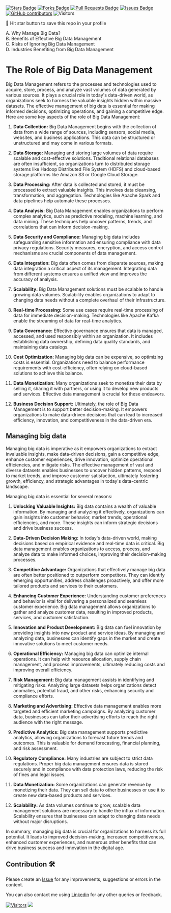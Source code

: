 <a href="https://github.com/drshahizan/BDM/stargazers"><img src="https://img.shields.io/github/stars/drshahizan/BDM" alt="Stars Badge"/></a>
<a href="https://github.com/drshahizan/BDM/network/members"><img src="https://img.shields.io/github/forks/drshahizan/BDM" alt="Forks Badge"/></a>
<a href="https://github.com/drshahizan/BDM/pulls"><img src="https://img.shields.io/github/issues-pr/drshahizan/BDM" alt="Pull Requests Badge"/></a>
<a href="https://github.com/drshahizan/BDM/issues"><img src="https://img.shields.io/github/issues/drshahizan/BDM" alt="Issues Badge"/></a>
<a href="https://github.com/drshahizan/BDM/graphs/contributors"><img alt="GitHub contributors" src="https://img.shields.io/github/contributors/drshahizan/Python_Tutorial?color=2b9348"></a>
![Visitors](https://api.visitorbadge.io/api/visitors?path=https%3A%2F%2Fgithub.com%2Fdrshahizan%2FBDM&labelColor=%23d9e3f0&countColor=%23697689&style=flat)

🌟 Hit star button to save this repo in your profile


A. Why Manage Big Data?<br> B. Benefits of Effective Big Data Management<br> C. Risks of Ignoring Big Data Management<br> D. Industries Benefiting from Big Data Management

# The Role of Big Data Management

Big Data Management refers to the processes and technologies used to acquire, store, process, and analyze vast volumes of data generated by various sources. It plays a crucial role in today's data-driven world, as organizations seek to harness the valuable insights hidden within massive datasets. The effective management of big data is essential for making informed decisions, optimizing operations, and gaining a competitive edge. Here are some key aspects of the role of Big Data Management:

1. **Data Collection:** Big Data Management begins with the collection of data from a wide range of sources, including sensors, social media, websites, and business applications. This data can be structured or unstructured and may come in various formats.

2. **Data Storage:** Managing and storing large volumes of data require scalable and cost-effective solutions. Traditional relational databases are often insufficient, so organizations turn to distributed storage systems like Hadoop Distributed File System (HDFS) and cloud-based storage platforms like Amazon S3 or Google Cloud Storage.

3. **Data Processing:** After data is collected and stored, it must be processed to extract valuable insights. This involves data cleansing, transformation, and aggregation. Technologies like Apache Spark and data pipelines help automate these processes.

4. **Data Analysis:** Big Data Management enables organizations to perform complex analytics, such as predictive modeling, machine learning, and data mining. These techniques help uncover patterns, trends, and correlations that can inform decision-making.

5. **Data Security and Compliance:** Managing big data includes safeguarding sensitive information and ensuring compliance with data privacy regulations. Security measures, encryption, and access control mechanisms are crucial components of data management.

6. **Data Integration:** Big data often comes from disparate sources, making data integration a critical aspect of its management. Integrating data from different systems ensures a unified view and improves the accuracy of analysis.

7. **Scalability:** Big Data Management solutions must be scalable to handle growing data volumes. Scalability enables organizations to adapt to changing data needs without a complete overhaul of their infrastructure.

8. **Real-time Processing:** Some use cases require real-time processing of data for immediate decision-making. Technologies like Apache Kafka enable the streaming of data for real-time analytics.

9. **Data Governance:** Effective governance ensures that data is managed, accessed, and used responsibly within an organization. It includes establishing data ownership, defining data quality standards, and maintaining data catalogs.

10. **Cost Optimization:** Managing big data can be expensive, so optimizing costs is essential. Organizations need to balance performance requirements with cost-efficiency, often relying on cloud-based solutions to achieve this balance.

11. **Data Monetization:** Many organizations seek to monetize their data by selling it, sharing it with partners, or using it to develop new products and services. Effective data management is crucial for these endeavors.

12. **Business Decision Support:** Ultimately, the role of Big Data Management is to support better decision-making. It empowers organizations to make data-driven decisions that can lead to increased efficiency, innovation, and competitiveness in the data-driven era.

## Managing big data
Managing big data is imperative as it empowers organizations to extract invaluable insights, make data-driven decisions, gain a competitive edge, enhance customer experiences, drive innovation, optimize operational efficiencies, and mitigate risks. The effective management of vast and diverse datasets enables businesses to uncover hidden patterns, respond to market trends, and improve customer satisfaction, ultimately fostering growth, efficiency, and strategic advantages in today's data-centric landscape.

Managing big data is essential for several reasons:

1. **Unlocking Valuable Insights:** Big data contains a wealth of valuable information. By managing and analyzing it effectively, organizations can gain insights into customer behavior, market trends, operational efficiencies, and more. These insights can inform strategic decisions and drive business success.

2. **Data-Driven Decision Making:** In today's data-driven world, making decisions based on empirical evidence and real-time data is critical. Big data management enables organizations to access, process, and analyze data to make informed choices, improving their decision-making processes.

3. **Competitive Advantage:** Organizations that effectively manage big data are often better positioned to outperform competitors. They can identify emerging opportunities, address challenges proactively, and offer more tailored products and services to their customers.

4. **Enhancing Customer Experience:** Understanding customer preferences and behavior is vital for delivering a personalized and seamless customer experience. Big data management allows organizations to gather and analyze customer data, resulting in improved products, services, and customer satisfaction.

5. **Innovation and Product Development:** Big data can fuel innovation by providing insights into new product and service ideas. By managing and analyzing data, businesses can identify gaps in the market and create innovative solutions to meet customer needs.

6. **Operational Efficiency:** Managing big data can optimize internal operations. It can help with resource allocation, supply chain management, and process improvements, ultimately reducing costs and improving overall efficiency.

7. **Risk Management:** Big data management assists in identifying and mitigating risks. Analyzing large datasets helps organizations detect anomalies, potential fraud, and other risks, enhancing security and compliance efforts.

8. **Marketing and Advertising:** Effective data management enables more targeted and efficient marketing campaigns. By analyzing customer data, businesses can tailor their advertising efforts to reach the right audience with the right message.

9. **Predictive Analytics:** Big data management supports predictive analytics, allowing organizations to forecast future trends and outcomes. This is valuable for demand forecasting, financial planning, and risk assessment.

10. **Regulatory Compliance:** Many industries are subject to strict data regulations. Proper big data management ensures data is stored securely and in compliance with data protection laws, reducing the risk of fines and legal issues.

11. **Data Monetization:** Some organizations can generate revenue by monetizing their data. They can sell data to other businesses or use it to create new data-based products and services.

12. **Scalability:** As data volumes continue to grow, scalable data management solutions are necessary to handle the influx of information. Scalability ensures that businesses can adapt to changing data needs without major disruptions.

In summary, managing big data is crucial for organizations to harness its full potential. It leads to improved decision-making, increased competitiveness, enhanced customer experiences, and numerous other benefits that can drive business success and innovation in the digital age.

## Contribution 🛠️
Please create an [Issue](https://github.com/drshahizan/BDM/issues) for any improvements, suggestions or errors in the content.

You can also contact me using [Linkedin](https://www.linkedin.com/in/drshahizan/) for any other queries or feedback.

[![Visitors](https://api.visitorbadge.io/api/visitors?path=https%3A%2F%2Fgithub.com%2Fdrshahizan&labelColor=%23697689&countColor=%23555555&style=plastic)](https://visitorbadge.io/status?path=https%3A%2F%2Fgithub.com%2Fdrshahizan)
![](https://hit.yhype.me/github/profile?user_id=81284918)

